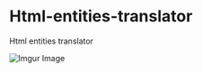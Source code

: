 # Html-entities-translator
Html entities translator

<a href="//imgur.com/a/mLpi509"></a>

![Imgur Image](http://imgur.com/a/mLpi509)
